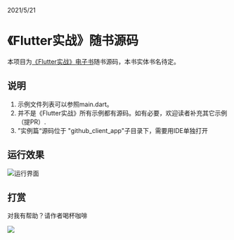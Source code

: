 2021/5/21
# 《Flutter实战》随书源码

本项目为[《Flutter实战》电子书](https://github.com/flutterchina/flutter-in-action)随书源码，本书实体书名待定。

## 说明

1. 示例文件列表可以参照main.dart。
2. 并不是《Flutter实战》所有示例都有源码。如有必要，欢迎读者补充其它示例（提PR）.
3. ”实例篇“源码位于 "github_client_app"子目录下，需要用IDE单独打开

## 运行效果

![运行界面](home.png)

## 打赏

对我有帮助？请作者喝杯咖啡

![](https://cdn.jsdelivr.net/gh/flutterchina/flutter-in-action@1.0.3/docs/imgs/pay.jpeg)
